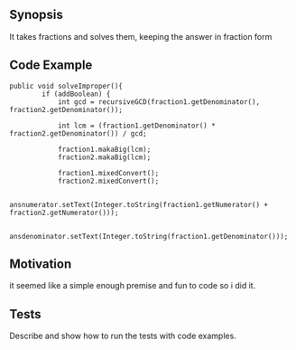 ## Synopsis

It takes fractions and solves them, keeping the answer in fraction form
## Code Example
```
public void solveImproper(){
		if (addBoolean) {
			int gcd = recursiveGCD(fraction1.getDenominator(), fraction2.getDenominator());
			
			int lcm = (fraction1.getDenominator() * fraction2.getDenominator()) / gcd;
			
			fraction1.makaBig(lcm);
			fraction2.makaBig(lcm);
			
			fraction1.mixedConvert();
			fraction2.mixedConvert();
						
			ansnumerator.setText(Integer.toString(fraction1.getNumerator() + fraction2.getNumerator()));
			
			ansdenominator.setText(Integer.toString(fraction1.getDenominator()));
  ```	

## Motivation

it seemed like a simple enough premise and fun to code so i did it.

## Tests

Describe and show how to run the tests with code examples.
